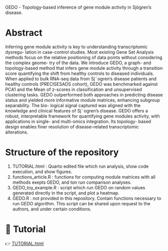 
GEDO - Topology-based inference of gene module activity in Sjögren’s disease.
# Abstract
Inferring gene module activity is key to understanding transcriptomic dysregu-
lation in case-control studies. Most existing Gene Set Analysis methods focus on
the relative positioning of data points without considering the complex geome-
try of the data.
We introduce GEDO, a graph- and topology-based method that infers gene
module activity through a transition score quantifying the shift from healthy
controls to diseased individuals. When applied to bulk RNA-seq data from
Sj¨ogren’s disease patients and healthy controls (PRECISESADS cohort), GEDO
was benchmarked against PCA1 and the Mean of z-scores in classification and
unsupervised clustering tasks.
GEDO outperformed both approaches in predicting disease status and yielded
more informative module matrices, enhancing subgroup separability. The bio-
logical signal captured was aligned with the knowledge and clinical features of
Sj¨ogren’s disease.
GEDO offers a robust, interpretable framework for quantifying gene modules
activity, with applications in single- and multi-omics integration. Its topology-
based design enables finer resolution of disease-related transcriptomic alterations.

# Structure of the repository
1. TUTORIAL.html : Quarto edited file which run analysis, show code execution, and show figures.
2. functions_article.R : functions for computing module matrices with all methods exepts GEDO, and ton run comparison analyses.
3. GEDO_toy_example.R : script which run GEDO on random values generated directly in the script, and plot a heatmap. 
4. GEDO.R : not provided in this repository. Contain functions necessary to run GEDO algorithm. This script can be shared upon request to the authors, and under certain conditions. 

# 📂 Tutorial 
👉 [TUTORIAL.html](TUTORIAL.html)


